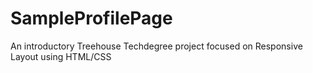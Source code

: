 # SampleProfilePage
An introductory Treehouse Techdegree project focused on Responsive Layout using HTML/CSS
